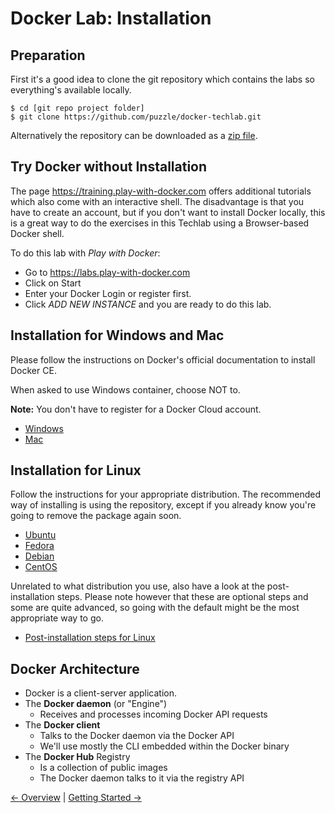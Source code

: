 # Docker Lab: Installation

## Preparation

First it's a good idea to clone the git repository which contains the labs so everything's available locally.

```
$ cd [git repo project folder]
$ git clone https://github.com/puzzle/docker-techlab.git
```

Alternatively the repository can be downloaded as a [zip file](https://github.com/puzzle/docker-techlab/archive/master.zip).

## Try Docker without Installation

The page <https://training.play-with-docker.com> offers additional tutorials which also come with an interactive shell. The disadvantage is that you have to create an account, but if you don't want to install Docker locally, this is a great way to do the exercises in this Techlab using a Browser-based Docker shell.

To do this lab with *Play with Docker*:

* Go to <https://labs.play-with-docker.com>
* Click on Start
* Enter your Docker Login or register first.
* Click *ADD NEW INSTANCE* and you are ready to do this lab.

## Installation for Windows and Mac

Please follow the instructions on Docker's official documentation to install Docker CE.

When asked to use Windows container, choose NOT to.

**Note:** You don't have to register for a Docker Cloud account.

* [Windows](https://docs.docker.com/docker-for-windows/install/#install-docker-for-windows-desktop-app)
* [Mac](https://docs.docker.com/docker-for-mac/install/)

## Installation for Linux

Follow the instructions for your appropriate distribution. The recommended way of installing is using the repository, except if you already know you're going to remove the package again soon.

* [Ubuntu](https://docs.docker.com/install/linux/docker-ce/ubuntu/)
* [Fedora](https://docs.docker.com/install/linux/docker-ce/fedora/)
* [Debian](https://docs.docker.com/install/linux/docker-ce/debian/)
* [CentOS](https://docs.docker.com/install/linux/docker-ce/centos/)

Unrelated to what distribution you use, also have a look at the post-installation steps. Please note however that these are optional steps and some are quite advanced, so going with the default might be the most appropriate way to go.

* [Post-installation steps for Linux](https://docs.docker.com/install/linux/linux-postinstall/)

## Docker Architecture

* Docker is a client-server application.
* The **Docker daemon** (or "Engine")
  * Receives and processes incoming Docker API requests
* The **Docker client**
  * Talks to the Docker daemon via the Docker API
  * We'll use mostly the CLI embedded within the Docker binary
* The **Docker Hub** Registry
  * Is a collection of public images
  * The Docker daemon talks to it via the registry API


[← Overview](README.md) |
[Getting Started →](01_hello_world.md)

